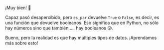 ¡Muy bien! :clap:

Capaz pasó desapercibido, pero `es_par` devuelve `True` o `False`, es decir, es una función que devuelve booleanos. Eso significa que en Python, no sólo hay números sino que también..... hay booleanos :stuck_out_tongue:.

Bueno, pero la realidad es que hay múltiples tipos de datos. ¡Aprendamos más sobre esto!
